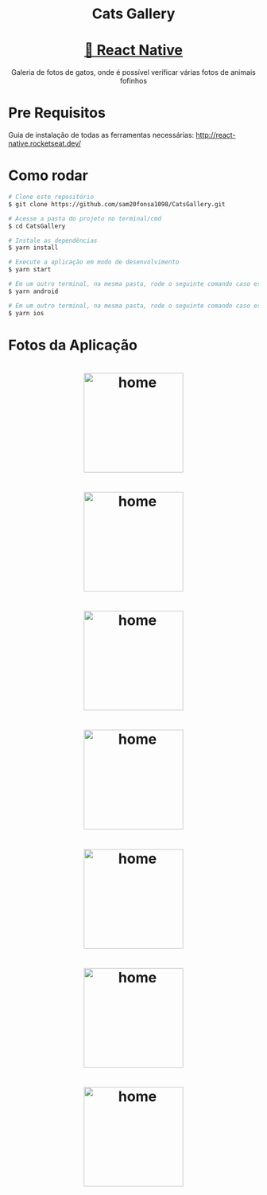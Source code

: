 <h1 align="center">Cats Gallery</h1>
<h1 align="center">
    <a href="https://reactnative.dev/">🔗 React Native</a>
</h1>
<p align="center">Galeria de fotos de gatos, onde é possível verificar várias fotos de animais fofinhos</p>

Pre Requisitos
=================
Guia de instalação de todas as ferramentas necessárias: http://react-native.rocketseat.dev/

Como rodar
=================
```bash
# Clone este repositório
$ git clone https://github.com/sam20fonsa1098/CatsGallery.git

# Acesse a pasta do projeto no terminal/cmd
$ cd CatsGallery

# Instale as dependências
$ yarn install

# Execute a aplicação em modo de desenvolvimento
$ yarn start

# Em um outro terminal, na mesma pasta, rode o seguinte comando caso esteja usando um emulador ou device android
$ yarn android

# Em um outro terminal, na mesma pasta, rode o seguinte comando caso esteja usando um emulador ou device ios
$ yarn ios
```

Fotos da Aplicação
=================

<h1 align="center">
  <img alt="home" title="home" src="./images/image1.jpg" width="200" heigth="200"/>
</h1>

<h1 align="center">
  <img alt="home" title="home" src="./images/image2.jpg" width="200" heigth="200"/>
</h1>

<h1 align="center">
  <img alt="home" title="home" src="./images/image3.jpg" width="200" heigth="200"/>
</h1>

<h1 align="center">
  <img alt="home" title="home" src="./images/image4.jpg" width="200" heigth="200"/>
</h1>

<h1 align="center">
  <img alt="home" title="home" src="./images/image5.jpg" width="200" heigth="200"/>
</h1>

<h1 align="center">
  <img alt="home" title="home" src="./images/image6.jpg" width="200" heigth="200"/>
</h1>

<h1 align="center">
  <img alt="home" title="home" src="./images/image7.jpg" width="200" heigth="200"/>
</h1>
